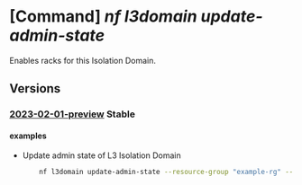 # [Command] _nf l3domain update-admin-state_

Enables racks for this Isolation Domain.

## Versions

### [2023-02-01-preview](/Resources/mgmt-plane/L3N1YnNjcmlwdGlvbnMve30vcmVzb3VyY2Vncm91cHMve30vcHJvdmlkZXJzL21pY3Jvc29mdC5tYW5hZ2VkbmV0d29ya2ZhYnJpYy9sM2lzb2xhdGlvbmRvbWFpbnMve30vdXBkYXRlYWRtaW5pc3RyYXRpdmVzdGF0ZQ==/2023-02-01-preview.xml) **Stable**

<!-- mgmt-plane /subscriptions/{}/resourcegroups/{}/providers/microsoft.managednetworkfabric/l3isolationdomains/{}/updateadministrativestate 2023-02-01-preview -->

#### examples

- Update admin state of L3 Isolation Domain
    ```bash
        nf l3domain update-admin-state --resource-group "example-rg" --resource-name "example-l3domain" --state "Enable"
    ```

